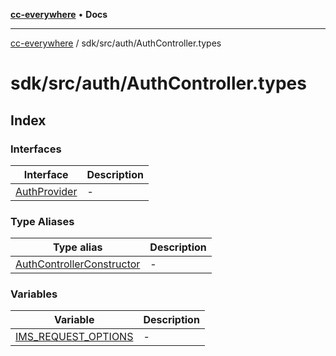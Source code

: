 [**cc-everywhere**](../../../../index.md) • **Docs**

***

[cc-everywhere](../../../../index.md) / sdk/src/auth/AuthController.types

# sdk/src/auth/AuthController.types

## Index

### Interfaces

| Interface | Description |
| ------ | ------ |
| [AuthProvider](interfaces/AuthProvider.md) | - |

### Type Aliases

| Type alias | Description |
| ------ | ------ |
| [AuthControllerConstructor](type-aliases/AuthControllerConstructor.md) | - |

### Variables

| Variable | Description |
| ------ | ------ |
| [IMS\_REQUEST\_OPTIONS](variables/IMS_REQUEST_OPTIONS.md) | - |
